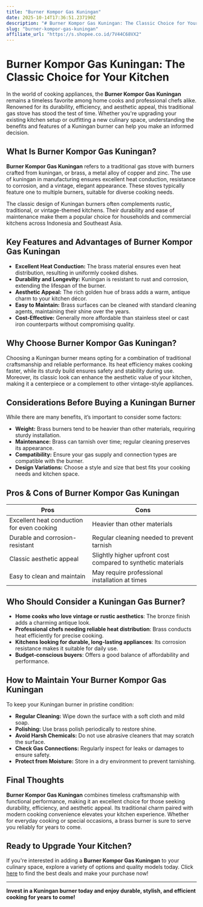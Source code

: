 ```yaml
---
title: "Burner Kompor Gas Kuningan"
date: 2025-10-14T17:36:51.237190Z
description: "# Burner Kompor Gas Kuningan: The Classic Choice for Your Kitchen..."
slug: "burner-kompor-gas-kuningan"
affiliate_url: "https://s.shopee.co.id/7V44C68VX2"
---
```

# Burner Kompor Gas Kuningan: The Classic Choice for Your Kitchen

In the world of cooking appliances, the **Burner Kompor Gas Kuningan** remains a timeless favorite among home cooks and professional chefs alike. Renowned for its durability, efficiency, and aesthetic appeal, this traditional gas stove has stood the test of time. Whether you're upgrading your existing kitchen setup or outfitting a new culinary space, understanding the benefits and features of a Kuningan burner can help you make an informed decision.

## What Is Burner Kompor Gas Kuningan?

**Burner Kompor Gas Kuningan** refers to a traditional gas stove with burners crafted from kuningan, or brass, a metal alloy of copper and zinc. The use of kuningan in manufacturing ensures excellent heat conduction, resistance to corrosion, and a vintage, elegant appearance. These stoves typically feature one to multiple burners, suitable for diverse cooking needs.

The classic design of Kuningan burners often complements rustic, traditional, or vintage-themed kitchens. Their durability and ease of maintenance make them a popular choice for households and commercial kitchens across Indonesia and Southeast Asia.

## Key Features and Advantages of Burner Kompor Gas Kuningan

- **Excellent Heat Conduction:** The brass material ensures even heat distribution, resulting in uniformly cooked dishes.
- **Durability and Longevity:** Kuningan is resistant to rust and corrosion, extending the lifespan of the burner.
- **Aesthetic Appeal:** The rich golden hue of brass adds a warm, antique charm to your kitchen décor.
- **Easy to Maintain:** Brass surfaces can be cleaned with standard cleaning agents, maintaining their shine over the years.
- **Cost-Effective:** Generally more affordable than stainless steel or cast iron counterparts without compromising quality.

## Why Choose Burner Kompor Gas Kuningan?

Choosing a Kuningan burner means opting for a combination of traditional craftsmanship and reliable performance. Its heat efficiency makes cooking faster, while its sturdy build ensures safety and stability during use. Moreover, its classic look can enhance the aesthetic value of your kitchen, making it a centerpiece or a complement to other vintage-style appliances.

## Considerations Before Buying a Kuningan Burner

While there are many benefits, it’s important to consider some factors:

- **Weight:** Brass burners tend to be heavier than other materials, requiring sturdy installation.
- **Maintenance:** Brass can tarnish over time; regular cleaning preserves its appearance.
- **Compatibility:** Ensure your gas supply and connection types are compatible with the burner.
- **Design Variations:** Choose a style and size that best fits your cooking needs and kitchen space.

## Pros & Cons of Burner Kompor Gas Kuningan

| **Pros**                                       | **Cons**                                  |
|------------------------------------------------|-------------------------------------------|
| Excellent heat conduction for even cooking   | Heavier than other materials             |
| Durable and corrosion-resistant               | Regular cleaning needed to prevent tarnish |
| Classic aesthetic appeal                      | Slightly higher upfront cost compared to synthetic materials |
| Easy to clean and maintain                   | May require professional installation at times |

## Who Should Consider a Kuningan Gas Burner?

- **Home cooks who love vintage or rustic aesthetics**: The bronze finish adds a charming antique look.
- **Professional chefs needing reliable heat distribution**: Brass conducts heat efficiently for precise cooking.
- **Kitchens looking for durable, long-lasting appliances**: Its corrosion resistance makes it suitable for daily use.
- **Budget-conscious buyers**: Offers a good balance of affordability and performance.

## How to Maintain Your Burner Kompor Gas Kuningan

To keep your Kuningan burner in pristine condition:

- **Regular Cleaning:** Wipe down the surface with a soft cloth and mild soap.
- **Polishing:** Use brass polish periodically to restore shine.
- **Avoid Harsh Chemicals:** Do not use abrasive cleaners that may scratch the surface.
- **Check Gas Connections:** Regularly inspect for leaks or damages to ensure safety.
- **Protect from Moisture:** Store in a dry environment to prevent tarnishing.

## Final Thoughts

**Burner Kompor Gas Kuningan** combines timeless craftsmanship with functional performance, making it an excellent choice for those seeking durability, efficiency, and aesthetic appeal. Its traditional charm paired with modern cooking convenience elevates your kitchen experience. Whether for everyday cooking or special occasions, a brass burner is sure to serve you reliably for years to come.

## Ready to Upgrade Your Kitchen?

If you're interested in adding a **Burner Kompor Gas Kuningan** to your culinary space, explore a variety of options and quality models today. Click [here](https://s.shopee.co.id/7V44C68VX2) to find the best deals and make your purchase now!

---

**Invest in a Kuningan burner today and enjoy durable, stylish, and efficient cooking for years to come!**